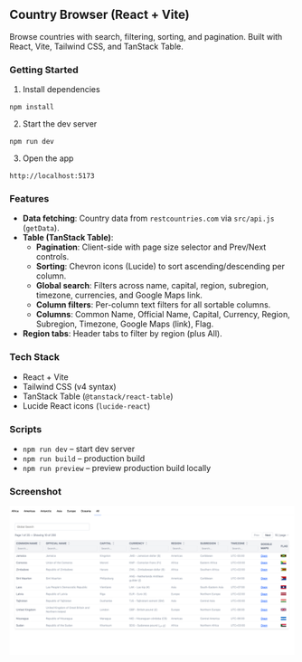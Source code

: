 ## Country Browser (React + Vite)

Browse countries with search, filtering, sorting, and pagination. Built with React, Vite, Tailwind CSS, and TanStack Table.

### Getting Started

1) Install dependencies

```
npm install
```

2) Start the dev server

```
npm run dev
```

3) Open the app

```
http://localhost:5173
```

### Features

- **Data fetching**: Country data from `restcountries.com` via `src/api.js` (`getData`).
- **Table (TanStack Table)**:
  - **Pagination**: Client-side with page size selector and Prev/Next controls.
  - **Sorting**: Chevron icons (Lucide) to sort ascending/descending per column.
  - **Global search**: Filters across name, capital, region, subregion, timezone, currencies, and Google Maps link.
  - **Column filters**: Per-column text filters for all sortable columns.
  - **Columns**: Common Name, Official Name, Capital, Currency, Region, Subregion, Timezone, Google Maps (link), Flag.
- **Region tabs**: Header tabs to filter by region (plus All).

### Tech Stack

- React + Vite
- Tailwind CSS (v4 syntax)
- TanStack Table (`@tanstack/react-table`)
- Lucide React icons (`lucide-react`)

### Scripts

- `npm run dev` – start dev server
- `npm run build` – production build
- `npm run preview` – preview production build locally

### Screenshot

![Country Browser screenshot](./screenshots/country.png)
